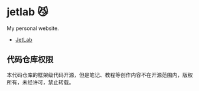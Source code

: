 # jetlab 😼

 My personal website.

- [JetLab](https://jetlab.live)

## 代码仓库权限

本代码仓库的框架级代码开源，但是笔记、教程等创作内容不在开源范围内，版权所有，未经许可，禁止转载。
